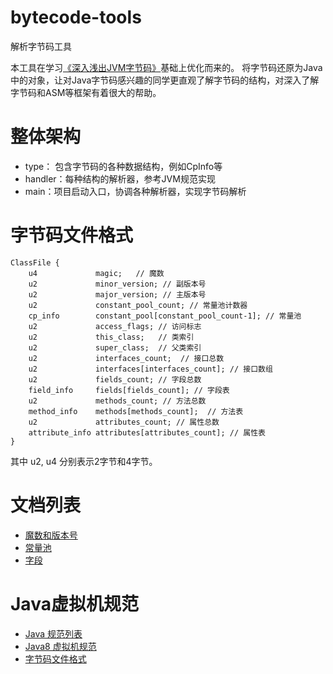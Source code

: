 # bytecode-tools
解析字节码工具

本工具在学习[《深入浅出JVM字节码》](http://jvmbytecode.wujiuye.cn/)基础上优化而来的。
将字节码还原为Java中的对象，让对Java字节码感兴趣的同学更直观了解字节码的结构，对深入了解字节码和ASM等框架有着很大的帮助。

# 整体架构

- type： 包含字节码的各种数据结构，例如CpInfo等
- handler：每种结构的解析器，参考JVM规范实现
- main：项目启动入口，协调各种解析器，实现字节码解析

# 字节码文件格式

```
ClassFile {
    u4             magic;   // 魔数
    u2             minor_version; // 副版本号
    u2             major_version; // 主版本号
    u2             constant_pool_count; // 常量池计数器
    cp_info        constant_pool[constant_pool_count-1]; // 常量池
    u2             access_flags; // 访问标志
    u2             this_class;   // 类索引
    u2             super_class;  // 父类索引
    u2             interfaces_count;  // 接口总数
    u2             interfaces[interfaces_count]; // 接口数组
    u2             fields_count; // 字段总数
    field_info     fields[fields_count]; // 字段表
    u2             methods_count; // 方法总数
    method_info    methods[methods_count];  // 方法表
    u2             attributes_count; // 属性总数
    attribute_info attributes[attributes_count]; // 属性表
}
```

其中 u2, u4 分别表示2字节和4字节。

# 文档列表

- [魔数和版本号](src/main/java/me/mingshan/bytecode/handler/doc/MagicAndVersion.md)
- [常量池](src/main/java/me/mingshan/bytecode/handler/ConstantPool.md)
- [字段](src/main/java/me/mingshan/bytecode/handler/doc/Field.md)

# Java虚拟机规范

- [Java 规范列表](https://docs.oracle.com/javase/specs/index.html)
- [Java8 虚拟机规范](https://docs.oracle.com/javase/specs/jvms/se8/html/index.html)
- [字节码文件格式](https://docs.oracle.com/javase/specs/jvms/se8/html/jvms-4.html#jvms-4.1)
